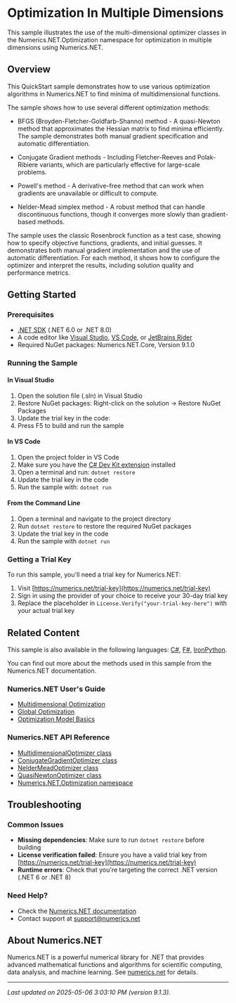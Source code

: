 # Optimization In Multiple Dimensions

This sample illustrates the use of the multi-dimensional optimizer classes in the Numerics.NET.Optimization namespace for optimization in multiple dimensions using Numerics.NET.

## Overview

This QuickStart sample demonstrates how to use various optimization algorithms in Numerics.NET to find minima 
of multidimensional functions.

The sample shows how to use several different optimization methods:

* BFGS (Broyden-Fletcher-Goldfarb-Shanno) method - A quasi-Newton method that approximates the 
  Hessian matrix to find minima efficiently. The sample demonstrates both manual gradient 
  specification and automatic differentiation.

* Conjugate Gradient methods - Including Fletcher-Reeves and Polak-Ribiere variants, which are
  particularly effective for large-scale problems.

* Powell's method - A derivative-free method that can work when gradients are unavailable or
  difficult to compute.

* Nelder-Mead simplex method - A robust method that can handle discontinuous functions, though
  it converges more slowly than gradient-based methods.

The sample uses the classic Rosenbrock function as a test case, showing how to specify objective
functions, gradients, and initial guesses. It demonstrates both manual gradient implementation and
the use of automatic differentiation. For each method, it shows how to configure the optimizer
and interpret the results, including solution quality and performance metrics.


## Getting Started

### Prerequisites

- [.NET SDK](https://dotnet.microsoft.com/download) (.NET 6.0 or .NET 8.0)
- A code editor like [Visual Studio](https://visualstudio.microsoft.com/), [VS Code](https://code.visualstudio.com/), or [JetBrains Rider](https://www.jetbrains.com/rider/)
- Required NuGet packages: Numerics.NET.Core, Version 9.1.0

### Running the Sample

#### In Visual Studio
1. Open the solution file (.sln) in Visual Studio
2. Restore NuGet packages: Right-click on the solution → Restore NuGet Packages
3. Update the trial key in the code:
4. Press F5 to build and run the sample

#### In VS Code

1. Open the project folder in VS Code
2. Make sure you have the [C# Dev Kit extension](https://marketplace.visualstudio.com/items?itemName=ms-dotnettools.csdevkit) installed
3. Open a terminal and run: `dotnet restore`
4. Update the trial key in the code 
5. Run the sample with: `dotnet run`

#### From the Command Line

1. Open a terminal and navigate to the project directory
2. Run `dotnet restore` to restore the required NuGet packages
3. Update the trial key in the code
4. Run the sample with `dotnet run`

### Getting a Trial Key

To run this sample, you'll need a trial key for Numerics.NET:

1. Visit [https://numerics.net/trial-key](https://numerics.net/trial-key)
2. Sign in using the provider of your choice to receive your 30-day trial key
3. Replace the placeholder in `License.Verify("your-trial-key-here")` with your actual trial key

## Related Content

This sample is also available in the following languages: 
[C#](https://github.com/NumericsDotNet/quickstart-csharp/tree/net8.0/mathematics/optimization/optimization-in-nd), [F#](https://github.com/NumericsDotNet/quickstart-fsharp/tree/net8.0/mathematics/optimization/optimization-in-nd), [IronPython](https://github.com/NumericsDotNet/quickstart-ironpython/tree/net8.0/mathematics/optimization/optimization-in-nd).

You can find out more about the methods used in this sample from the Numerics.NET documentation.

### Numerics.NET User's Guide

- [Multidimensional Optimization](https://numerics.net/documentation/latest/mathematics/optimization/multidimensional-optimization)
- [Global Optimization](https://numerics.net/documentation/latest/mathematics/optimization/global-optimization)
- [Optimization Model Basics](https://numerics.net/documentation/latest/mathematics/optimization/optimization-model-basics)

### Numerics.NET API Reference

- [MultidimensionalOptimizer class](https://numerics.net/documentation/latest/reference/numerics.net.optimization.multidimensionaloptimizer)
- [ConjugateGradientOptimizer class](https://numerics.net/documentation/latest/reference/numerics.net.optimization.conjugategradientoptimizer)
- [NelderMeadOptimizer class](https://numerics.net/documentation/latest/reference/numerics.net.optimization.neldermeadoptimizer)
- [QuasiNewtonOptimizer class](https://numerics.net/documentation/latest/reference/numerics.net.optimization.quasinewtonoptimizer)
- [Numerics.NET.Optimization namespace](https://numerics.net/documentation/latest/reference/numerics.net.optimization)


## Troubleshooting

### Common Issues

- **Missing dependencies**: Make sure to run `dotnet restore` before building
- **License verification failed**: Ensure you have a valid trial key from [https://numerics.net/trial-key](https://numerics.net/trial-key)
- **Runtime errors**: Check that you're targeting the correct .NET version (.NET 6 or .NET 8)

### Need Help?

- Check the [Numerics.NET documentation](https://numerics.net/documentation/)
- Contact support at [support@numerics.net](mailto:support@numerics.net?subject=OptimizationInND%20QuickStart%20Sample%20%28Visual+Basic%29)

## About Numerics.NET

Numerics.NET is a powerful numerical library for .NET that provides advanced mathematical 
functions and algorithms for scientific computing, data analysis, and machine learning.
See [numerics.net](https://numerics.net) for details.

---

_Last updated on 2025-05-06 3:03:10 PM (version 9.1.3)._
